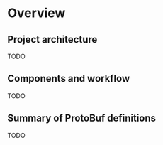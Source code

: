 # Overview


## Project architecture

TODO 


## Components and workflow

TODO

## Summary of ProtoBuf definitions

TODO
